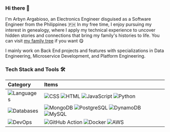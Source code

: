 ### Hi there 👋

I'm Arbyn Argabioso, an Electronics Engineer disguised as a Software Engineer from the Philippines 🇵🇭
In my free time, I enjoy pursuing my interest in genealogy, where I apply my technical experience to uncover hidden stories and connections that bring my family's histories to life. You can visit [my family tree](https://arbyn.argabioso.com/family) if you want 😋

I mainly work on Back End projects and features with specializations in Data Engineering, Microservice Development, and Platform Engineering.

### Tech Stack and Tools 🛠

| Category                                                               | Items                                                                                                                                                                                                                                                                                                                                                                       |
| :--------------------------------------------------------------------- | :-------------------------------------------------------------------------------------------------------------------------------------------------------------------------------------------------------------------------------------------------------------------------------------------------------------------------------------------------------------------------- |
| ![Languages](https://img.shields.io/badge/-Languages-black?style=flat) | ![CSS](https://img.shields.io/badge/-CSS-254bdd?style=flat&logo=css3) ![HTML](https://img.shields.io/badge/-HTML-E34F26?style=flat&logo=html5&logoColor=white) ![JavaScript](https://img.shields.io/badge/-JavaScript-C69D00?style=flat&logo=javascript&logoColor=white) ![Python](https://img.shields.io/badge/-Python-2b5b83?style=flat&logo=python&logoColor=ffdf76)     |
| ![Databases](https://img.shields.io/badge/-Databases-black?style=flat) | ![MongoDB](https://img.shields.io/badge/-MongoDB-white?style=flat&logo=mongodb) ![PostgreSQL](https://img.shields.io/badge/-PostgreSQL-4169E1?style=flat&logo=mongodb&logoColor=white) ![DynamoDB](https://img.shields.io/badge/-DynamoDB-1496FF?style=flat&logo=amazondynamodb&logoColor=white) ![MySQL](https://img.shields.io/badge/-MySQL-4479A1?style=flat&logo=mysql&logoColor=white) |
| ![DevOps](https://img.shields.io/badge/-DevOps-black?style=flat)       | ![GitHub Action](https://img.shields.io/badge/-GitHub_Actions-181717?style=flat&logo=github) ![Docker](https://img.shields.io/badge/-Docker-cbe3f2?style=flat&logo=docker) ![AWS](https://img.shields.io/badge/-AWS-FF9900?style=flat&logo=amazonaws)                                                                                                                                                                    |
